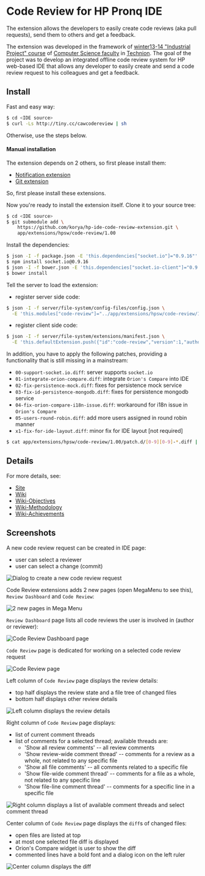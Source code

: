 # Code Review for HP Pronq IDE

The extension allows the developers to easily create code reviews (aka pull requests),
send them to others and get a feedback.


The extension was developed in the framework of
[winter13-14 "Industrial Project" course](http://www.cs.technion.ac.il/~cs234313/projects/#semester#W14)
of
[Computer Science faculty](http://www.cs.technion.ac.il/)
in
[Technion](http://www.technion.ac.il/). The goal of the project was to develop an integrated offline code review system for HP web-based IDE that allows any developer to easily
create and send a code review request to his colleagues and get a feedback.


## Install

Fast and easy way:
```bash
$ cd <IDE source>
$ curl -Ls http://tiny.cc/cawcodereview | sh
```

Otherwise, use the steps below.

#### Manual installation

The extension depends on 2 others, so first please install them:
 - [Notification extension](https://github.com/korya/hp-ide-notification-extension#install)
 - [Git extension](https://github.com/korya/hp-ide-git-extension#install)

So, first please install these extensions.

Now you're ready to install the extension itself. Clone it to your source tree:

```bash
$ cd <IDE source>
$ git submodule add \
    https://github.com/korya/hp-ide-code-review-extension.git \
    app/extensions/hpsw/code-review/1.00
```

Install the dependencies:

```bash
$ json -I -f package.json -E 'this.dependencies["socket.io"]="0.9.16"'
$ npm install socket.io@0.9.16
$ json -I -f bower.json -E 'this.dependencies["socket.io-client"]="0.9.16"'
$ bower install
```

Tell the server to load the extension:
 - register server side code:
```bash
$ json -I -f server/file-system/config-files/config.json \
  -E 'this.modules["code-review"]="../app/extensions/hpsw/code-review/1.00/server"'
```
 - register client side code:
```bash
$ json -I -f server/file-system/extensions/manifest.json \
  -E 'this.defaultExtension.push({"id":"code-review","version":1,"author":"hpsw"})'
```

In addition, you have to apply the following patches, providing a functionality
that is still missing in a mainstream:
  - `00-support-socket.io.diff`: server supports `socket.io`
  - `01-integrate-orion-compare.diff`: integrate `Orion's Compare` into IDE
  - `02-fix-persistence-mock.diff`: fixes for persistence mock service
  - `03-fix-id-persistence-mongodb.diff`: fixes for persistence mongodb service
  - `04-fix-orion-compare-i18n-issue.diff`: workaround for i18n issue in `Orion's Compare`
  - `05-users-round-robin.diff`: add more users assigned in round robin manner
  - `x1-fix-for-ide-layout.diff`: minor fix for IDE layout [not required]
```bash
$ cat app/extensions/hpsw/code-review/1.00/patch.d/[0-9][0-9]-*.diff | patch -p1
```

## Details

For more details, see:
 - [Site](http://korya.github.io/hp-ide-code-review-extension)
 - [Wiki](https://github.com/korya/hp-ide-code-review-extension/wiki)
 - [Wiki-Objectives](https://github.com/korya/hp-ide-code-review-extension/wiki/Objectives)
 - [Wiki-Methodology](https://github.com/korya/hp-ide-code-review-extension/wiki/Methodology)
 - [Wiki-Achievements](https://github.com/korya/hp-ide-code-review-extension/wiki/Achievements)

## Screenshots

A new code review request can be created in IDE page:
 - user can select a reviewer
 - user can select a change (commit)

![Dialog to create a new code review request](https://raw.github.com/korya/hp-ide-code-review-extension/gh-pages/images/code-review-create.png)

Code Review extensions adds 2 new pages (open MegaMenu to see this), `Review Dashboard` and `Code Review`:

![2 new pages in Mega Menu](https://raw.github.com/korya/hp-ide-code-review-extension/gh-pages/images/code-review-mega-menu.png)

`Review Dashboard` page lists all code reviews the user is involved in (author or reviewer):

![Code Review Dashboard page](https://raw.github.com/korya/hp-ide-code-review-extension/gh-pages/images/code-review-dashboard.png)

`Code Review` page is dedicated for working on a selected code review request

![Code Review page](https://raw.github.com/korya/hp-ide-code-review-extension/gh-pages/images/code-review-page.png)

Left column of `Code Review` page displays the review details:
 - top half displays the review state and a file tree of changed files
 - bottom half displays other review details

![Left column displays the review details](https://raw.github.com/korya/hp-ide-code-review-extension/gh-pages/images/code-review-page-details.png)

Right column of `Code Review` page displays:
 - list of current comment threads
 - list of comments for a selected thread; available threads are:
    - 'Show all review comments' -- all review comments
    - 'Show review-wide comment thread' -- comments for a review as a whole, not related to any specific file
    - 'Show all file comments' -- all comments related to a specific file
    - 'Show file-wide comment thread' -- comments for a file as a whole, not related to any specific line
    - 'Show file-line comment thread' -- comments for a specific line in a specific file

![Right column displays a list of available comment threads and select comment thread](https://raw.github.com/korya/hp-ide-code-review-extension/gh-pages/images/code-review-page-thread-list.png)

Center column of `Code Review` page displays the `diff`s of changed files:
 - open files are listed at top
 - at most one selected file diff is displayed
 - Orion's Compare widget is user to show the diff
 - commented lines have a bold font and a dialog icon on the left ruler

![Center column displays the diff](https://raw.github.com/korya/hp-ide-code-review-extension/gh-pages/images/code-review-page-diff-area.png)
